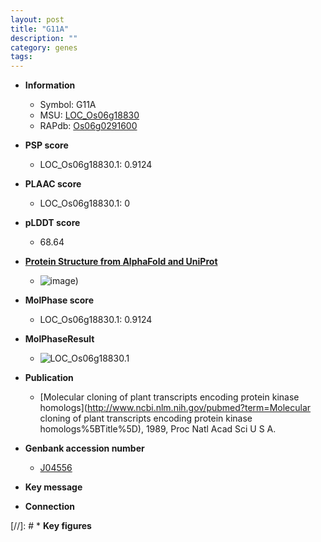 ```yaml
---
layout: post
title: "G11A"
description: ""
category: genes
tags: 
---
```


* **Information**  
    + Symbol: G11A  
    + MSU: [LOC_Os06g18830](http://rice.plantbiology.msu.edu/cgi-bin/ORF_infopage.cgi?orf=LOC_Os06g18830)  
    + RAPdb: [Os06g0291600](http://rapdb.dna.affrc.go.jp/viewer/gbrowse_details/irgsp1?name=Os06g0291600)  

* **PSP score**  
    + LOC_Os06g18830.1: 0.9124 

* **PLAAC score**  
    + LOC_Os06g18830.1: 0 

* **pLDDT score**
    + 68.64

* **[Protein Structure from AlphaFold and UniProt](https://www.uniprot.org/uniprotkb/Q0DCT8/entry#structure)**
    + ![image](https://ricepsp.github.io/images/Q0/AF-Q0DCT8-F1.png))

* **MolPhase score**
    + LOC_Os06g18830.1: 0.9124

* **MolPhaseResult**
    + ![LOC_Os06g18830.1](https://ricepsp.github.io/pictures/LOC_Os06g/LOC_Os06g18830.1.png)

* **Publication**  
    + [Molecular cloning of plant transcripts encoding protein kinase homologs](http://www.ncbi.nlm.nih.gov/pubmed?term=Molecular cloning of plant transcripts encoding protein kinase homologs%5BTitle%5D), 1989, Proc Natl Acad Sci U S A.

* **Genbank accession number**  
    + [J04556](http://www.ncbi.nlm.nih.gov/nuccore/J04556)

* **Key message**  

* **Connection**  

[//]: # * **Key figures**  


